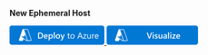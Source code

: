 **New Ephemeral Host**

<a href="https://portal.azure.com/#create/Microsoft.Template/uri/https%3A%2F%2Fraw.githubusercontent.com%2Fvirtualwebber%2FAVD%2FMain%2FEphemeral%2FWVD-NewHost%2FWVD-NewEphemeralHost.json" target="_blank">
    <img src="https://raw.githubusercontent.com/Azure/azure-quickstart-templates/Main/1-CONTRIBUTION-GUIDE/images/deploytoazure.png"/>
</a>
<a href="http://armviz.io/#/?load=https://portal.azure.com/#create/Microsoft.Template/uri/https%3A%2F%2Fraw.githubusercontent.com%2Fvirtualwebber%2FAVD%2FMain%2FEphemeral%2FWVD-NewHost%2FWVD-NewEphemeralHost.json" target="_blank">
    <img src="https://raw.githubusercontent.com/Azure/azure-quickstart-templates/master/1-CONTRIBUTION-GUIDE/images/visualizebutton.png"/>
</a>